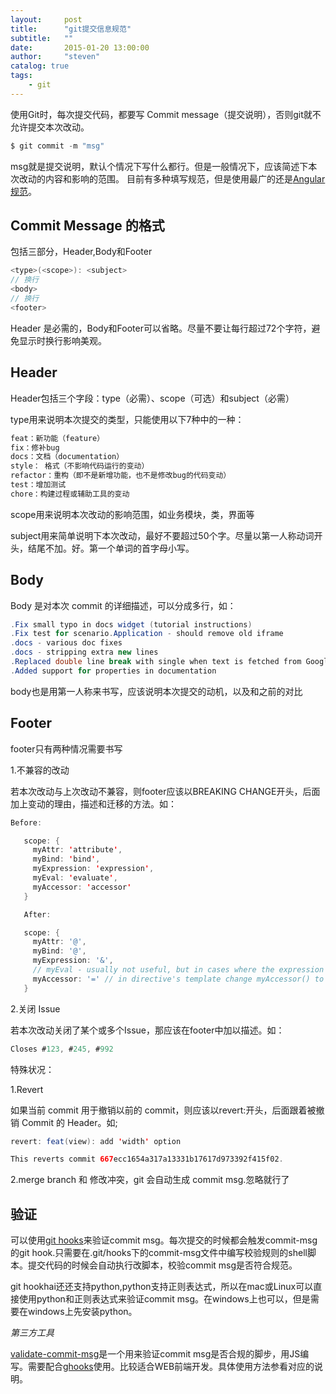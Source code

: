 ```yaml
---
layout:     post
title:      "git提交信息规范"
subtitle:   ""
date:       2015-01-20 13:00:00
author:     "steven"
catalog: true
tags:
    - git
---
```


使用Git时，每次提交代码，都要写 Commit message（提交说明），否则git就不允许提交本次改动。

```java
$ git commit -m "msg"
```

msg就是提交说明，默认个情况下写什么都行。但是一般情况下，应该简述下本次改动的内容和影响的范围。
目前有多种填写规范，但是使用最广的还是[Angular规范](https://docs.google.com/document/d/1QrDFcIiPjSLDn3EL15IJygNPiHORgU1_OOAqWjiDU5Y/edit#heading=h.greljkmo14y0)。

 Commit Message 的格式
 ---

包括三部分，Header,Body和Footer

```java
<type>(<scope>): <subject>
// 换行
<body>
// 换行
<footer>
```

Header 是必需的，Body和Footer可以省略。尽量不要让每行超过72个字符，避免显示时换行影响美观。

Header
----

Header包括三个字段：type（必需）、scope（可选）和subject（必需）

type用来说明本次提交的类型，只能使用以下7种中的一种：

```java
feat：新功能（feature）
fix：修补bug
docs：文档（documentation）
style： 格式（不影响代码运行的变动）
refactor：重构（即不是新增功能，也不是修改bug的代码变动）
test：增加测试
chore：构建过程或辅助工具的变动
```

scope用来说明本次改动的影响范围，如业务模块，类，界面等

subject用来简单说明下本次改动，最好不要超过50个字。尽量以第一人称动词开头，结尾不加。好。第一个单词的首字母小写。


Body
---

Body 是对本次 commit 的详细描述，可以分成多行，如：

```java
.Fix small typo in docs widget (tutorial instructions)
.Fix test for scenario.Application - should remove old iframe
.docs - various doc fixes
.docs - stripping extra new lines
.Replaced double line break with single when text is fetched from Google
.Added support for properties in documentation
```

body也是用第一人称来书写，应该说明本次提交的动机，以及和之前的对比


Footer
---

footer只有两种情况需要书写

1.不兼容的改动

若本次改动与上次改动不兼容，则footer应该以BREAKING CHANGE开头，后面加上变动的理由，描述和迁移的方法。如：

```java
Before:

   scope: {
     myAttr: 'attribute',
     myBind: 'bind',
     myExpression: 'expression',
     myEval: 'evaluate',
     myAccessor: 'accessor'
   }

   After:

   scope: {
     myAttr: '@',
     myBind: '@',
     myExpression: '&',
     // myEval - usually not useful, but in cases where the expression is assignable, you can use '='
     myAccessor: '=' // in directive's template change myAccessor() to myAccessor
   }
```

2.关闭 Issue

若本次改动关闭了某个或多个Issue，那应该在footer中加以描述。如：

```java
Closes #123, #245, #992
```

特殊状况：

1.Revert

如果当前 commit 用于撤销以前的 commit，则应该以revert:开头，后面跟着被撤销 Commit 的 Header。如;

```java
revert: feat(view): add 'width' option

This reverts commit 667ecc1654a317a13331b17617d973392f415f02.

```

2.merge branch 和 修改冲突，git 会自动生成 commit msg.忽略就行了


验证
---

可以使用[git hooks](https://git-scm.com/book/en/v2/Customizing-Git-Git-Hooks)来验证commit msg。每次提交的时候都会触发commit-msg的git hook.只需要在.git/hooks下的commit-msg文件中编写校验规则的shell脚本。提交代码的时候会自动执行改脚本，校验commit msg是否符合规范。

git hookhai还还支持python,python支持正则表达式，所以在mac或Linux可以直接使用python和正则表达式来验证commit msg。在windows上也可以，但是需要在windows上先安装python。

*第三方工具*

[validate-commit-msg](https://github.com/kentcdodds/validate-commit-msg)是一个用来验证commit msg是否合规的脚步，用JS编写。需要配合[ghooks](https://www.npmjs.com/package/ghooks)使用。比较适合WEB前端开发。具体使用方法参看对应的说明。
